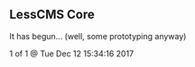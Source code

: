 LessCMS Core
------------

It has begun... (well, some prototyping anyway)

1 of 1 @ Tue Dec 12 15:34:16 2017
